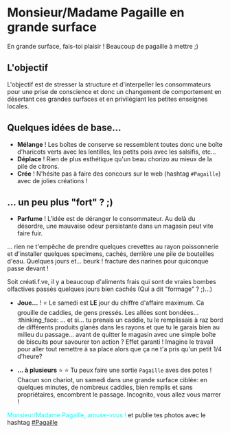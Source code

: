 # Monsieur/Madame Pagaille en grande surface

En grande surface, fais-toi plaisir ! Beaucoup de pagaille à mettre ;)

## L'objectif

L'objectif est de stresser la structure et d'interpeller les consommateurs pour une prise de conscience et donc un changement de comportement en désertant ces grandes surfaces et en privilégiant les petites enseignes locales.

## Quelques idées de base...

- **Mélange** ! Les boîtes de conserve se ressemblent toutes donc une boîte d'haricots verts avec les lentilles, les petits pois avec les salsifis, etc...
- **Déplace** ! Rien de plus esthétique qu'un beau chorizo au mieux de la pile de citrons.
- **Crée** ! N'hésite pas à faire des concours sur le web (hashtag `#Pagaille`) avec de jolies créations ! 

## ... un peu plus "fort" ? ;)

- **Parfume** !
L'idée est de déranger le consommateur. Au delà du désordre, une mauvaise odeur persistante dans un magasin peut vite faire fuir.

... rien ne t'empêche de prendre quelques crevettes au rayon poissonnerie et d'installer quelques specimens, cachés, derrière une pile de bouteilles d'eau. Quelques jours et... beurk ! fracture des narines pour quiconque passe devant !

Soit créati.f.ve, il y a beaucoup d'aliments frais qui sont de vraies bombes olfactives passés quelques jours bien cachés (Qui a dit "formage" ? ;)...)

- **Joue...** ! :star:
Le samedi est **LE** jour du chiffre d'affaire maximum. Ca grouille de caddies, de gens pressés. Les allées sont bondées... :thinking_face: ... et si... tu prenais un caddie, tu le remplissais à raz bord de différents produits glanés dans les rayons et que tu le garais bien au milieu du passage... avant de quitter le magasin avec une simple boîte de biscuits pour savourer ton action ? Effet garanti ! Imagine le travail pour aller tout remettre à sa place alors que ça ne t'a pris qu'un petit 1/4 d'heure?

- **... à plusieurs** :star: :star:
Tu peux faire une sortie `Pagaille` aves des potes ! Chacun son chariot, un samedi dans une grande surface ciblée: en quelques minutes, de nombreux caddies, bien remplis et sans propriétaires, encombrent le passage. Incognito, vous allez vous marrer !

<span style="color:cyan">Monsieur/Madame Pagaille, amuse-vous !</span> et publie tes photos avec le hashtag [#Pagaille](https://twitter.com/search?q=%23pagaille&src=typed_query)